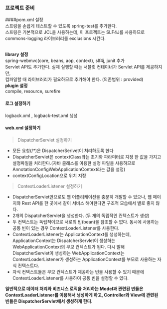 ### 프로젝트 준비
####pom.xml 설정<br>
스프링을 손쉽게 테스트할 수 있도록 spring-test를 추가한다.<br>
스프링은 기본적으로 JCL을 사용하는데, 이 프로젝트는 SLF4J를 사용하므로 commons-logging 라이브러리를 exclusions 시킨다.
<br>
<br>

**library 설정**<br>
spring-webmvc(core, beans, aop, context), slf4j, junit 추가<br>
Servlet API도 추가한다. 실제 실행할 때는 서블릿 컨테이너가 Servlet API를 제공하지만,<br> 
컴파일할 때 라이브러리가 필요하므로 추가해야 한다. (의존범위 : provided)<br>
**plugin 설정**<br>
compile, resource, surefire<br>

#### 로그 설정하기
logback.xml , logback-test.xml 생성

#### web.xml 설정하기
> DispatcherServlet 설정하기
* 모든 요청(/*)은 DispatcherSerlvet이 처리하도록 한다
* DispatcherServlet은 contextClass라는 초기화 파라미터로 지정 한 값을 가지고 설정파일을 처리한다.(자바 클래스를 이용한 설정 파일을 사용하므로 AnnotationConfigWebApplicationContext라는 값을 설정)
* contextConfigLocation으로 위치 지정
> ContextLoaderListener 설정하기
* DispatcherServlet만으로도 웹 어플리케이션을 충분히 개발할 수 있으나, 웹 페이지와 Rest API를 한 곳에서 같이 서비스 해야한다면 구조적 모습에서 별로 좋지 않다.
* 2개의 DispatcherServlet을 생성한다. (두 개의 독립적인 컨텍스트가 생성)
* 두 컨텍스트는 독립적이므로 서로의 빈(bean)을 참조할 수 없다. 동시에 사용하는 공통 빈이 있는 경우 ContextLoaderListener를 사용한다.
* ContextLoaderListener는 ApplicationContext를 생성하는데, ApplicationContext는 DispatcherServlet이 생성하는 WebApplicationContext의 부모 컨텍스트가 된다. 다시 말해 DispatcherServlet이 생성하는 WebApplicationContext는 ContextLoaderListener가 생성하는 ApplicationContext를 부모로 사용하는 자식 컨텍스트다.
* 자식 컨텍스트들은 부모 컨텍스트가 제공하는 빈을 사용할 수 있기 때문에 ContextLoaderListener를 사용하여 공통 빈을 설정할 수 있다.<br>

**일반적으로 데이터 처리와 비즈니스 로직을 처리하는 Model과 관련된 빈들은 ContextLoaderListener를 이용해서 생성하게 하고, Controller와 View에 관련된 빈들은 DispatcherServlet에서 생성하게 한다.**



